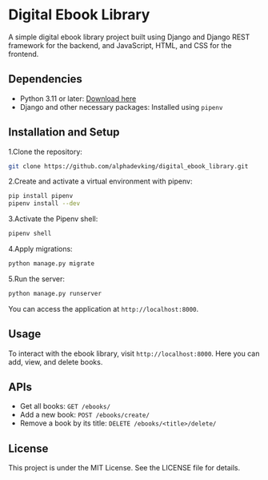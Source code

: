 # Digital Ebook Library

A simple digital ebook library project built using Django and Django REST framework for the backend, and JavaScript, HTML, and CSS for the frontend.

## Dependencies

- Python 3.11 or later: [Download here](https://www.python.org/downloads/)
- Django and other necessary packages: Installed using `pipenv`

## Installation and Setup

1.Clone the repository:

```bash
git clone https://github.com/alphadevking/digital_ebook_library.git
```

2.Create and activate a virtual environment with pipenv:

```bash
pip install pipenv  
pipenv install --dev  
```

3.Activate the Pipenv shell:

```bash
pipenv shell
```

4.Apply migrations:

```bash
python manage.py migrate
```

5.Run the server:

```bash
python manage.py runserver
```

You can access the application at `http://localhost:8000`.

## Usage

To interact with the ebook library, visit `http://localhost:8000`. Here you can add, view, and delete books.

## APIs

- Get all books: `GET /ebooks/`
- Add a new book: `POST /ebooks/create/`
- Remove a book by its title: `DELETE /ebooks/<title>/delete/`

## License

This project is under the MIT License. See the LICENSE file for details.

